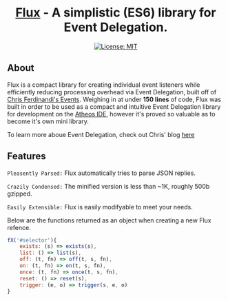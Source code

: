 
<div align="center">
    <h1><a href="https://github.com/hlsiira/Flux">Flux</a> - A simplistic (ES6) library for Event Delegation.</h1>
</div>

<div align="center">

[![License: MIT](https://img.shields.io/badge/License-MIT-blue.svg)](https://opensource.org/licenses/MIT)

</div>

## About
Flux is a compact library for creating individual event listeners while efficiently reducing processing overhead via Event Delegation, built off of <a href="https://github.com/cferdinandi/events">Chris Ferdinandi's Events</a>. Weighing in at under <b>150 lines</b> of code, Flux was built in order to be used as a compact and intuitive Event Delegation library for development on the <a href="https://www.athos.io/">Atheos IDE</a>, however it's proved so valuable as to become it's own mini library.

To learn more aboue Event Delegation, check out Chris' blog [here](https://gomakethings.com/checking-event-target-selectors-with-event-bubbling-in-vanilla-javascript/)

## Features
<p><code>Pleasently Parsed:</code> Flux automatically tries to parse JSON replies.</p>
<p><code>Crazily Condensed:</code> The minified version is less than ~1K, roughly 500b gzipped.</p>
<p><code>Easily Extensible:</code> Flux is easily modifyable to meet your needs.</p>

Below are the functions returned as an object when creating a new Flux refence.
```javascript
fX('#selector'){
	exists: (s) => exists(s),
	list: () => list(s),
	off: (t, fn) => off(t, s, fn),
	on: (t, fn) => on(t, s, fn),
	once: (t, fn) => once(t, s, fn),
	reset: () => reset(s),
	trigger: (e, o) => trigger(s, e, o)
}
```